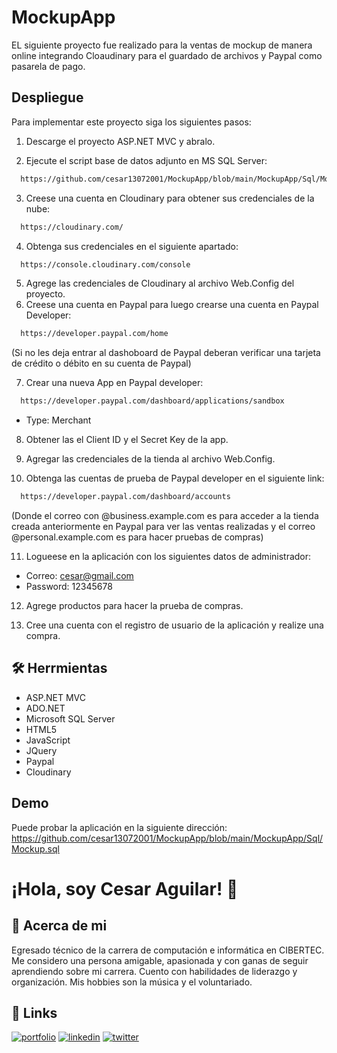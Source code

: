 
# MockupApp

EL siguiente proyecto fue realizado para la ventas de mockup de manera online integrando Cloaudinary para el guardado de archivos y Paypal como pasarela de pago.




## Despliegue

Para implementar este proyecto siga los siguientes pasos:

  1. Descarge el proyecto ASP.NET MVC y abralo.  
  
  2. Ejecute el script base de datos adjunto en MS SQL Server: 
```bash
  https://github.com/cesar13072001/MockupApp/blob/main/MockupApp/Sql/Mockup.sql
```
  3. Creese una cuenta en Cloudinary para obtener sus credenciales de la nube:
```bash
  https://cloudinary.com/
```
  4. Obtenga sus credenciales en el siguiente apartado:
```bash
  https://console.cloudinary.com/console
```
  5. Agrege las credenciales de Cloudinary al archivo Web.Config del proyecto.
  6. Creese una cuenta en Paypal para luego crearse una cuenta en Paypal Developer:
```bash
  https://developer.paypal.com/home
```
  (Si no les deja entrar al dashoboard de Paypal deberan verificar una tarjeta de 
  crédito o débito en su cuenta de Paypal)



  7. Crear una nueva App en Paypal developer:

```bash
  https://developer.paypal.com/dashboard/applications/sandbox
```
  - Type: Merchant

  8. Obtener las el Client ID y el Secret Key de la app.

  9. Agregar las credenciales de la tienda al archivo Web.Config. 

  10. Obtenga las cuentas de prueba de Paypal developer en el siguiente link:

```bash
  https://developer.paypal.com/dashboard/accounts
```

  (Donde el correo con @business.example.com es para acceder a la tienda creada 
  anteriormente en Paypal para ver las ventas realizadas y el correo 
  @personal.example.com es para hacer pruebas de compras)


  11. Logueese en la aplicación con los siguientes datos de administrador:

 - Correo: cesar@gmail.com
 - Password: 12345678

  12. Agrege productos para hacer la prueba de compras.

  13. Cree una cuenta con el registro de usuario de la aplicación y 
  realize una compra.

## 🛠 Herrmientas
- ASP.NET MVC
- ADO.NET
- Microsoft SQL Server
- HTML5
- JavaScript
- JQuery
- Paypal
- Cloudinary



## Demo
Puede probar la aplicación en la siguiente dirección:
https://github.com/cesar13072001/MockupApp/blob/main/MockupApp/Sql/Mockup.sql


# ¡Hola, soy Cesar Aguilar! 👋


## 🚀 Acerca de mi
Egresado técnico de la carrera de computación e informática en CIBERTEC. Me considero una persona amigable, apasionada y con ganas de seguir aprendiendo sobre mi carrera. Cuento con habilidades de liderazgo y organización. Mis hobbies son la música y el voluntariado.




## 🔗 Links
[![portfolio](https://img.shields.io/badge/my_portfolio-000?style=for-the-badge&logo=ko-fi&logoColor=white)](https://www.linkedin.com/in/cesar13072001/)
[![linkedin](https://img.shields.io/badge/linkedin-0A66C2?style=for-the-badge&logo=linkedin&logoColor=white)](https://www.linkedin.com/in/cesar13072001/)
[![twitter](https://img.shields.io/badge/twitter-1DA1F2?style=for-the-badge&logo=twitter&logoColor=white)](https://twitter.com/cesar13072001)

